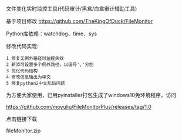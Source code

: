 文件变化实时监控工具(代码审计/黑盒/白盒审计辅助工具)

基于项目修改 https://github.com/TheKingOfDuck/FileMonitor

Python库依赖：watchdog、time、sys

修改代码实现:


    1 修复无例外路径时监控失效
    2 新添可设置多个例外路径，以逗号','分割
    3 优化代码结构
    4 修改信息输出为中文
    5 修复python2中文乱码问题


为方便大家使用，已用pyinstaller打包生成了windows10免环境程序，访问

https://github.com/moyuliu/FileMonitorPlus/releases/tag/1.0 

点击链接下载

fileMonitor.zip
